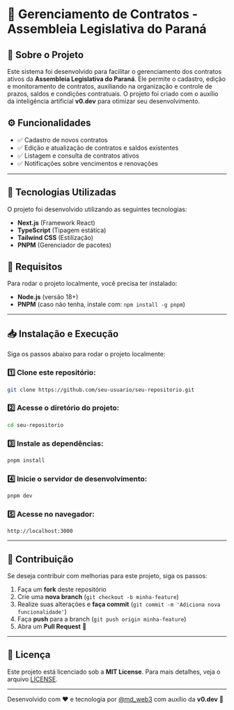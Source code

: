 # 📌 Gerenciamento de Contratos - Assembleia Legislativa do Paraná

## 📝 Sobre o Projeto
Este sistema foi desenvolvido para facilitar o gerenciamento dos contratos ativos da **Assembleia Legislativa do Paraná**. Ele permite o cadastro, edição e monitoramento de contratos, auxiliando na organização e controle de prazos, saldos e condições contratuais. O projeto foi criado com o auxílio da inteligência artificial **v0.dev** para otimizar seu desenvolvimento.

## ⚙️ Funcionalidades
- ✅ Cadastro de novos contratos  
- ✅ Edição e atualização de contratos e saldos existentes  
- ✅ Listagem e consulta de contratos ativos  
- ✅ Notificações sobre vencimentos e renovações  

---

## 🚀 Tecnologias Utilizadas
O projeto foi desenvolvido utilizando as seguintes tecnologias:
- **Next.js** (Framework React)
- **TypeScript** (Tipagem estática)
- **Tailwind CSS** (Estilização)
- **PNPM** (Gerenciador de pacotes)

## 🔧 Requisitos
Para rodar o projeto localmente, você precisa ter instalado:
- **Node.js** (versão 18+)
- **PNPM** (caso não tenha, instale com: `npm install -g pnpm`)

---

## 📥 Instalação e Execução
Siga os passos abaixo para rodar o projeto localmente:

### 1️⃣ Clone este repositório:
```bash
git clone https://github.com/seu-usuario/seu-repositorio.git
```

### 2️⃣ Acesse o diretório do projeto:
```bash
cd seu-repositorio
```

### 3️⃣ Instale as dependências:
```bash
pnpm install
```

### 4️⃣ Inicie o servidor de desenvolvimento:
```bash
pnpm dev
```

### 5️⃣ Acesse no navegador:
```
http://localhost:3000
```

---

## 🤝 Contribuição
Se deseja contribuir com melhorias para este projeto, siga os passos:

1. Faça um **fork** deste repositório
2. Crie uma **nova branch** (`git checkout -b minha-feature`)
3. Realize suas alterações e **faça commit** (`git commit -m 'Adiciona nova funcionalidade'`)
4. Faça **push** para a branch (`git push origin minha-feature`)
5. Abra um **Pull Request** 🚀

---

## 📜 Licença
Este projeto está licenciado sob a **MIT License**. Para mais detalhes, veja o arquivo [LICENSE](LICENSE).

---

Desenvolvido com ❤️ e tecnologia por [@md_web3](https://github.com/banqueiro) com auxílio da **v0.dev** 🤖
